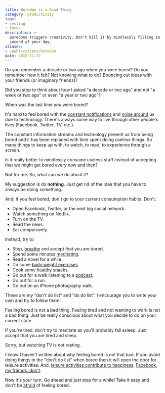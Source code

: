 ```yaml
---
title: Boredom is a Good Thing
category: productivity
tags:
- resting
- focus
description: >
  Boredome triggers creativity. Don't kill it by mindlessly filling in every
  second of your day.
aliases:
- /publications/boredom
date: 2015-11-27
---
```


Do you remember a decade or two ago when you were bored? Do you remember how it
felt? Not knowing what to do? Bouncing out ideas with your friends (or imaginary
friends)?

Did you stop to think about how I asked "a decade or two ago" and not "a week
or two ago" or even "a year or two ago"?

When was the last time you were bored?

It's hard to feel bored with the [constant notifications][notifications] and
[noise around][distraction] us due to technology. There's always some way to
live through other people's lives (Facebook, Twitter, TV, etc.).

The constant information streams and technology prevent us from being bored and
it has been replaced with time spent doing useless things. So many things to
keep up with, to watch, to read, to experience through a screen.

Is it really better to mindlessly consume useless stuff instead of accepting
that we might get bored every now and then?

Not for me. So, what can we do about it?

My suggestion is do **nothing**. Just get rid of the idea that you have to
always be doing something.

And, if you feel bored, don't go to your current consumption habits. Don't:

* Open Facebook, Twitter, or the next big social network.
* Watch something on Netflix.
* Turn on the TV.
* Read the news.
* Eat compulsively.

Instead, try to:

* Stop, [breathe][breathe] and accept that you are bored.
* Spend some minutes [meditating][meditation].
* Read a novel for a while.
* Do some [body weight exercises][convict].
* Cook some [healthy snacks][snacks].
* Go out for a walk listening to a [podcast][podcast].
* Go out for a run.
* Go out on an iPhone photography walk.

These are my "don't do list" and "do do list". I encourage you to write your own
and try to follow them.

Feeling bored is not a bad thing. Feeling tired and not wanting to work is not a
bad thing. Just be really conscious about what you decide to do on your current
state.

If you're tired, don't try to meditate as you'll probably fall asleep. Just
accept that you are tired and sleep.

Sorry, but watching TV is not resting.

I know I haven't written about why feeling bored is not that bad. If you avoid
doing things in the "don't do list" when bored then it will open the door for
leisure activities. And, [leisure activities contribute to
happiness][happiness]. [Facebook, my friends, don't][facebook].

Now it's your turn. Go ahead and just stop for a while! Take it easy and don't
be [afraid][afraid] of feeling bored.

[afraid]: http://zenhabits.net/fear-not/
[breathe]: http://zenhabits.net/breathe/
[convict]: http://amzn.to/1mQSMhr
[distraction]: http://www.becomingminimalist.com/distraction-less/
[facebook]: http://journals.plos.org/plosone/article?id=10.1371/journal.pone.0069841
[happiness]: http://www2.eur.nl/fsw/research/veenhoven/Pub2010s/2011r-full.pdf
[meditation]: http://exilelifestyle.com/20-minutes-awesome/
[notifications]: http://zenhabits.net/infoholic/
[podcast]: http://theshawnstevensonmodel.com/sitting-can-destroy-health/
[snacks]: https://fitmencook.com/recipes/sweets-snacks/
